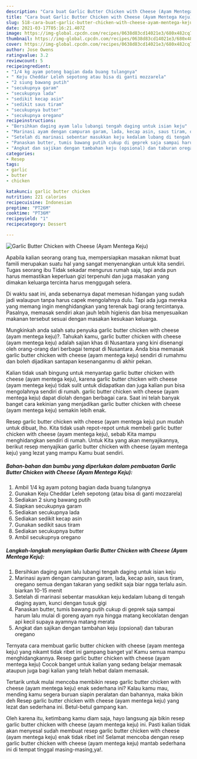 ```yaml
---
description: "Cara buat Garlic Butter Chicken with Cheese (Ayam Mentega Keju) yang enak Untuk Jualan"
title: "Cara buat Garlic Butter Chicken with Cheese (Ayam Mentega Keju) yang enak Untuk Jualan"
slug: 518-cara-buat-garlic-butter-chicken-with-cheese-ayam-mentega-keju-yang-enak-untuk-jualan
date: 2021-03-17T05:16:21.407Z
image: https://img-global.cpcdn.com/recipes/0638d83cd14021e3/680x482cq70/garlic-butter-chicken-with-cheese-ayam-mentega-keju-foto-resep-utama.jpg
thumbnail: https://img-global.cpcdn.com/recipes/0638d83cd14021e3/680x482cq70/garlic-butter-chicken-with-cheese-ayam-mentega-keju-foto-resep-utama.jpg
cover: https://img-global.cpcdn.com/recipes/0638d83cd14021e3/680x482cq70/garlic-butter-chicken-with-cheese-ayam-mentega-keju-foto-resep-utama.jpg
author: Jose Owens
ratingvalue: 3.2
reviewcount: 5
recipeingredient:
- "1/4 kg ayam potong bagian dada buang tulangnya"
- " Keju Cheddar Leleh sepotong atau bisa di ganti mozzarela"
- "2 siung bawang putih"
- "secukupnya garam"
- "secukupnya lada"
- "sedikit kecap asin"
- "sedikit saus tiram"
- "secukupnya butter"
- "secukupnya oregano"
recipeinstructions:
- "Bersihkan daging ayam lalu lubangi tengah daging untuk isian keju"
- "Marinasi ayam dengan campuran garam, lada, kecap asin, saus tiram, oregano semua dengan takaran yang sedikit saja biar ngga terlalu asin. biarkan 10-15 menit"
- "Setelah di marinasi sebentar masukkan keju kedalam lubang di tengah daging ayam, kunci dengan tusuk gigi"
- "Panaskan butter, tumis bawang putih cukup di geprek saja sampai harum lalu mulai di goreng ayam nya hingga matang kecoklatan dengan api kecil supaya ayamnya matang merata"
- "Angkat dan sajikan dengan tambahan keju (opsional) dan taburan oregano"
categories:
- Resep
tags:
- garlic
- butter
- chicken

katakunci: garlic butter chicken 
nutrition: 221 calories
recipecuisine: Indonesian
preptime: "PT26M"
cooktime: "PT36M"
recipeyield: "1"
recipecategory: Dessert

---
```



![Garlic Butter Chicken with Cheese (Ayam Mentega Keju)](https://img-global.cpcdn.com/recipes/0638d83cd14021e3/680x482cq70/garlic-butter-chicken-with-cheese-ayam-mentega-keju-foto-resep-utama.jpg)

Apabila kalian seorang orang tua, mempersiapkan masakan nikmat buat famili merupakan suatu hal yang sangat menyenangkan untuk kita sendiri. Tugas seorang ibu Tidak sekadar mengurus rumah saja, tapi anda pun harus memastikan keperluan gizi terpenuhi dan juga masakan yang dimakan keluarga tercinta harus menggugah selera.

Di waktu  saat ini, anda sebenarnya dapat memesan hidangan yang sudah jadi walaupun tanpa harus capek mengolahnya dulu. Tapi ada juga mereka yang memang ingin menghidangkan yang terenak bagi orang tercintanya. Pasalnya, memasak sendiri akan jauh lebih higienis dan bisa menyesuaikan makanan tersebut sesuai dengan masakan kesukaan keluarga. 



Mungkinkah anda salah satu penyuka garlic butter chicken with cheese (ayam mentega keju)?. Tahukah kamu, garlic butter chicken with cheese (ayam mentega keju) adalah sajian khas di Nusantara yang kini disenangi oleh orang-orang dari berbagai tempat di Nusantara. Anda bisa memasak garlic butter chicken with cheese (ayam mentega keju) sendiri di rumahmu dan boleh dijadikan santapan kesenanganmu di akhir pekan.

Kalian tidak usah bingung untuk menyantap garlic butter chicken with cheese (ayam mentega keju), karena garlic butter chicken with cheese (ayam mentega keju) tidak sulit untuk didapatkan dan juga kalian pun bisa mengolahnya sendiri di rumah. garlic butter chicken with cheese (ayam mentega keju) dapat diolah dengan berbagai cara. Saat ini telah banyak banget cara kekinian yang menjadikan garlic butter chicken with cheese (ayam mentega keju) semakin lebih enak.

Resep garlic butter chicken with cheese (ayam mentega keju) pun mudah untuk dibuat, lho. Kita tidak usah repot-repot untuk membeli garlic butter chicken with cheese (ayam mentega keju), sebab Kita mampu menghidangkan sendiri di rumah. Untuk Kita yang akan menyajikannya, berikut resep menyajikan garlic butter chicken with cheese (ayam mentega keju) yang lezat yang mampu Kamu buat sendiri.

<!--inarticleads1-->

##### Bahan-bahan dan bumbu yang diperlukan dalam pembuatan Garlic Butter Chicken with Cheese (Ayam Mentega Keju):

1. Ambil 1/4 kg ayam potong bagian dada buang tulangnya
1. Gunakan  Keju Cheddar Leleh sepotong (atau bisa di ganti mozzarela)
1. Sediakan 2 siung bawang putih
1. Siapkan secukupnya garam
1. Sediakan secukupnya lada
1. Sediakan sedikit kecap asin
1. Gunakan sedikit saus tiram
1. Sediakan secukupnya butter
1. Ambil secukupnya oregano




<!--inarticleads2-->

##### Langkah-langkah menyiapkan Garlic Butter Chicken with Cheese (Ayam Mentega Keju):

1. Bersihkan daging ayam lalu lubangi tengah daging untuk isian keju
1. Marinasi ayam dengan campuran garam, lada, kecap asin, saus tiram, oregano semua dengan takaran yang sedikit saja biar ngga terlalu asin. biarkan 10-15 menit
1. Setelah di marinasi sebentar masukkan keju kedalam lubang di tengah daging ayam, kunci dengan tusuk gigi
1. Panaskan butter, tumis bawang putih cukup di geprek saja sampai harum lalu mulai di goreng ayam nya hingga matang kecoklatan dengan api kecil supaya ayamnya matang merata
1. Angkat dan sajikan dengan tambahan keju (opsional) dan taburan oregano




Ternyata cara membuat garlic butter chicken with cheese (ayam mentega keju) yang nikamt tidak ribet ini gampang banget ya! Kamu semua mampu menghidangkannya. Resep garlic butter chicken with cheese (ayam mentega keju) Cocok banget untuk kalian yang sedang belajar memasak ataupun juga bagi kalian yang telah hebat dalam memasak.

Tertarik untuk mulai mencoba membikin resep garlic butter chicken with cheese (ayam mentega keju) enak sederhana ini? Kalau kamu mau, mending kamu segera buruan siapin peralatan dan bahannya, maka bikin deh Resep garlic butter chicken with cheese (ayam mentega keju) yang lezat dan sederhana ini. Betul-betul gampang kan. 

Oleh karena itu, ketimbang kamu diam saja, hayo langsung aja bikin resep garlic butter chicken with cheese (ayam mentega keju) ini. Pasti kalian tiidak akan menyesal sudah membuat resep garlic butter chicken with cheese (ayam mentega keju) enak tidak ribet ini! Selamat mencoba dengan resep garlic butter chicken with cheese (ayam mentega keju) mantab sederhana ini di tempat tinggal masing-masing,ya!.

